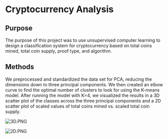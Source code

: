 # Cryptocurrency Analysis

## Purpose

The purpose of this project was to use unsupervised computer learning to design a classification system for cryptocurrency based on total coins mined, total coin supply, proof type, and algorithm.

## Methods

We preprocessed and standardized the data set for PCA, reducing the dimensions down to three principal components. We then created an elbow curve to find the optimal number of clusters to look for using the K-means model. After running the model with K=4, we visualized the results in a 3D scatter plot of the classes across the three principal components and a 2D scatter plot of scaled values of total coins mined vs. scaled total coin supply. 

![3D.PNG](3D.PNG)

![2D.PNG](2D.PNG)